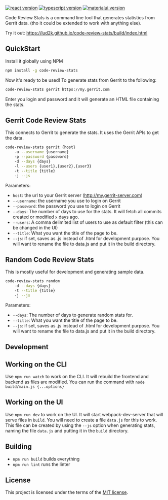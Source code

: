 [![react version](https://img.shields.io/badge/React-16.2.0-green.svg?style=flat-square)](https://github.com/facebook/react/)
[![typescript version](https://img.shields.io/badge/TypeScript-2.4.1-green.svg?style=flat-square)](https://www.typescriptlang.org/)
[![materialui version](https://img.shields.io/badge/MaterialUI-1.0.0--beta.26-green.svg?style=flat-square)](https://material-ui-next.com/)

Code Review Stats is a command line tool that generates statistics from Gerrit data.
(tho it could be extended to work with anything else).

Try it out: https://lud2k.github.io/code-review-stats/build/index.html

## QuickStart

Install it globally using NPM
```bash
npm install -g code-review-stats
```

Now it's ready to be used! To generate stats from Gerrit to the following:
```bash
code-review-stats gerrit https://my.gerrit.com
```

Enter you login and password and it will generate an HTML file containing the
stats.

## Gerrit Code Review Stats

This connects to Gerrit to generate the stats. It uses the Gerrit APIs to get
the data.

```bash
code-review-stats gerrit {host}
    -u --username {username}
    -p --password {password}
    -d --days {days}
    -l --users {user1},{user2},{user3}
    -t --title {title}
    -j --js
```

Parameters:
- `host`: the url to your Gerrit server (http://my.gerrit-server.com)
- `--username`: the username you use to login on Gerrit
- `--password`: the password you use to login on Gerrit
- `--days`: The number of days to use for the stats. It will fetch all commits
created or modified `x` days ago.
- `--users`: A comma delimited list of users to use as default filter (this can
be changed in the UI)
- `--title`: What you want the title of the page to be.
- `--js`: if set, saves as .js instead of .html for development purpose. You will want
to rename the file to data.js and put it in the build directory.

## Random Code Review Stats

This is mostly useful for development and generating sample data.

```bash
code-review-stats random
    -d --days {days}
    -t --title {title}
    -j --js
```

Parameters:
- `--days`: The number of days to generate random stats for.
- `--title`: What you want the title of the page to be.
- `--js`: if set, saves as .js instead of .html for development purpose. You will want
to rename the file to data.js and put it in the build directory.

## Development

## Working on the CLI

Use `npm run watch` to work on the CLI. It will rebuild the frontend and backend
as files are modified. You can run the command with `node build/main.js {...options}`

## Working on the UI

Use `npm run dev` to work on the UI. It will start webpack-dev-server
that will serve files in `build`. You will need to create a file `data.js`
for this to work. This file can be created by using the `--js` option
when generating stats, naming the file `data.js` and putting it in the `build`
directory.

## Building

- `npm run build` builds everything
- `npm run lint` runs the linter

## License

This project is licensed under the terms of the [MIT license](https://github.com/lud2k/code-review-stats/blob/master/LICENSE).
